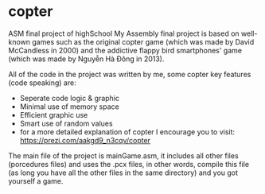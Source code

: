 # copter
ASM final project of highSchool
My Assembly final project is based on well-known games such as the original copter game (which was made by David McCandless in 2000)
and the addictive flappy bird smartphones' game (which was made by Nguyễn Hà Đông in 2013).

All of the code in the project was written by me, some copter key features (code speaking) are:
- Seperate code logic & graphic
- Minimal use of memory space
- Efficient graphic use
- Smart use of random values
- for a more detailed explanation of copter I encourage you to visit: https://prezi.com/aakgd9_n3cqv/copter

The main file of the project is mainGame.asm, it includes all other files (porcedures files) and uses the .pcx files, in other words,
compile this file (as long you have all the other files in the same directory) and you got yourself a game.
